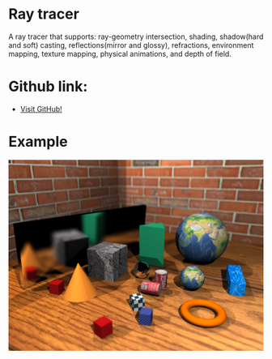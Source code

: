 # Ray tracer
A ray tracer that supports: ray-geometry intersection, shading, shadow(hard and soft) casting, reflections(mirror and glossy), refractions,
environment mapping, texture mapping, physical animations, and depth of field.
# Github link:
* [Visit GitHub!](https://github.com/zguo14/Ray-Tracer)
# Example
![Picture](./media/finalscene.png)
